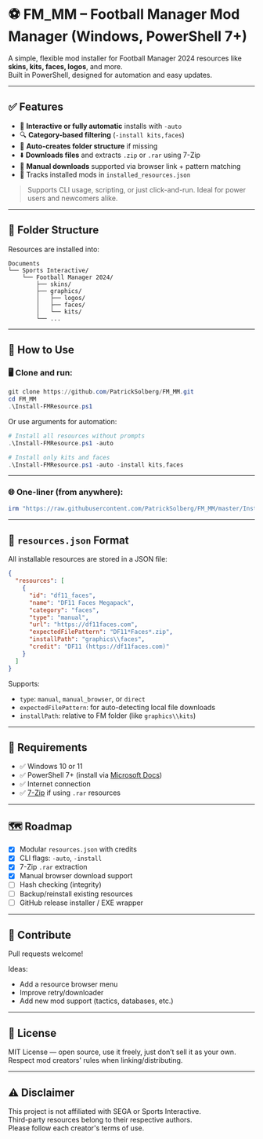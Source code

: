# ⚽ FM_MM – Football Manager Mod Manager (Windows, PowerShell 7+)

A simple, flexible mod installer for Football Manager 2024 resources like **skins, kits, faces, logos**, and more.  
Built in PowerShell, designed for automation and easy updates.

---

## ✅ Features

- 🧠 **Interactive or fully automatic** installs with `-auto`
- 🔍 **Category-based filtering** (`-install kits,faces`)
- 📂 **Auto-creates folder structure** if missing
- ⬇️ **Downloads files** and extracts `.zip` or `.rar` using 7-Zip
- 💾 **Manual downloads** supported via browser link + pattern matching
- 🧾 Tracks installed mods in `installed_resources.json`

> Supports CLI usage, scripting, or just click-and-run. Ideal for power users and newcomers alike.

---

## 📁 Folder Structure

Resources are installed into:

```
Documents
└── Sports Interactive/
    └── Football Manager 2024/
        ├── skins/
        ├── graphics/
        │   ├── logos/
        │   ├── faces/
        │   └── kits/
        └── ...
```

---

## 🚀 How to Use

### 🖥️ Clone and run:

```powershell
git clone https://github.com/PatrickSolberg/FM_MM.git
cd FM_MM
.\Install-FMResource.ps1
```

Or use arguments for automation:

```powershell
# Install all resources without prompts
.\Install-FMResource.ps1 -auto

# Install only kits and faces
.\Install-FMResource.ps1 -auto -install kits,faces
```

---

### 🌐 One-liner (from anywhere):

```powershell
irm "https://raw.githubusercontent.com/PatrickSolberg/FM_MM/master/Install-FMResource.ps1" | iex
```

---

## 🧱 `resources.json` Format

All installable resources are stored in a JSON file:

```json
{
  "resources": [
    {
      "id": "df11_faces",
      "name": "DF11 Faces Megapack",
      "category": "faces",
      "type": "manual",
      "url": "https://df11faces.com",
      "expectedFilePattern": "DF11*Faces*.zip",
      "installPath": "graphics\\faces",
      "credit": "DF11 (https://df11faces.com)"
    }
  ]
}
```

Supports:
- `type`: `manual`, `manual_browser`, or `direct`
- `expectedFilePattern`: for auto-detecting local file downloads
- `installPath`: relative to FM folder (like `graphics\\kits`)

---

## 🧰 Requirements

- ✅ Windows 10 or 11
- ✅ PowerShell 7+ (install via [Microsoft Docs](https://learn.microsoft.com/en-us/powershell/scripting/install/installing-powershell))
- ✅ Internet connection
- ✅ [7-Zip](https://www.7-zip.org/) if using `.rar` resources

---

## 🗺️ Roadmap

- [x] Modular `resources.json` with credits
- [x] CLI flags: `-auto`, `-install`
- [x] 7-Zip `.rar` extraction
- [x] Manual browser download support
- [ ] Hash checking (integrity)
- [ ] Backup/reinstall existing resources
- [ ] GitHub release installer / EXE wrapper

---

## 🤝 Contribute

Pull requests welcome!

Ideas:
- Add a resource browser menu
- Improve retry/downloader
- Add new mod support (tactics, databases, etc.)

---

## 📜 License

MIT License — open source, use it freely, just don’t sell it as your own.  
Respect mod creators' rules when linking/distributing.

---

## ⚠️ Disclaimer

This project is not affiliated with SEGA or Sports Interactive.  
Third-party resources belong to their respective authors.  
Please follow each creator's terms of use.
